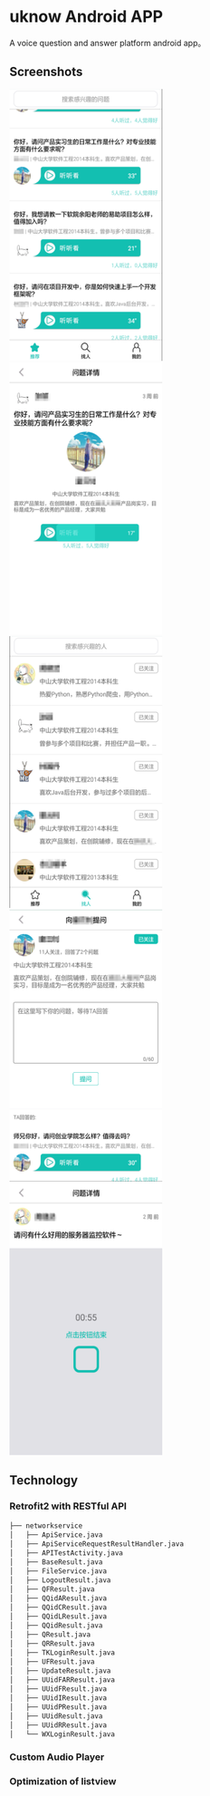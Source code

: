 # uknow Android APP
A voice question and answer platform android app。

## Screenshots
<img width="270" height="480" src="/screenshots/IMG_20170808_223209.png"/>
<img width="270" height="480" src="/screenshots/IMG_20170808_223154.png"/>
<img width="270" height="480" src="/screenshots/IMG_20170808_223137.png"/>
<img width="270" height="480" src="/screenshots/IMG_20170808_223119.png"/>
<img width="270" height="480" src="/screenshots/IMG_20170808_223106.png"/>

## Technology
### Retrofit2 with RESTful API
```
├── networkservice
│   ├── ApiService.java
│   ├── ApiServiceRequestResultHandler.java
│   ├── APITestActivity.java
│   ├── BaseResult.java
│   ├── FileService.java
│   ├── LogoutResult.java
│   ├── QFResult.java
│   ├── QQidAResult.java
│   ├── QQidCResult.java
│   ├── QQidLResult.java
│   ├── QQidResult.java
│   ├── QResult.java
│   ├── QRResult.java
│   ├── TKLoginResult.java
│   ├── UFResult.java
│   ├── UpdateResult.java
│   ├── UUidFARResult.java
│   ├── UUidFResult.java
│   ├── UUidIResult.java
│   ├── UUidPResult.java
│   ├── UUidResult.java
│   ├── UUidRResult.java
│   └── WXLoginResult.java
```
### Custom Audio Player
### Optimization of listview
